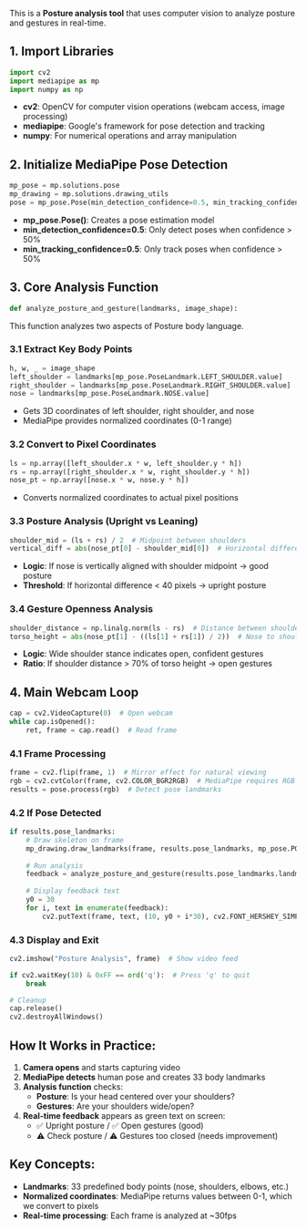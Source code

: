 This is a **Posture analysis tool** that uses computer vision to analyze posture and gestures in real-time.

## 1. Import Libraries
```python
import cv2
import mediapipe as mp
import numpy as np
```
- **cv2**: OpenCV for computer vision operations (webcam access, image processing)
- **mediapipe**: Google's framework for pose detection and tracking
- **numpy**: For numerical operations and array manipulation

## 2. Initialize MediaPipe Pose Detection
```python
mp_pose = mp.solutions.pose
mp_drawing = mp.solutions.drawing_utils
pose = mp_pose.Pose(min_detection_confidence=0.5, min_tracking_confidence=0.5)
```
- **mp_pose.Pose()**: Creates a pose estimation model
- **min_detection_confidence=0.5**: Only detect poses when confidence > 50%
- **min_tracking_confidence=0.5**: Only track poses when confidence > 50%

## 3. Core Analysis Function
```python
def analyze_posture_and_gesture(landmarks, image_shape):
```
This function analyzes two aspects of Posture body language.

### 3.1 Extract Key Body Points
```python
h, w, _ = image_shape
left_shoulder = landmarks[mp_pose.PoseLandmark.LEFT_SHOULDER.value]
right_shoulder = landmarks[mp_pose.PoseLandmark.RIGHT_SHOULDER.value]
nose = landmarks[mp_pose.PoseLandmark.NOSE.value]
```
- Gets 3D coordinates of left shoulder, right shoulder, and nose
- MediaPipe provides normalized coordinates (0-1 range)

### 3.2 Convert to Pixel Coordinates
```python
ls = np.array([left_shoulder.x * w, left_shoulder.y * h])
rs = np.array([right_shoulder.x * w, right_shoulder.y * h])
nose_pt = np.array([nose.x * w, nose.y * h])
```
- Converts normalized coordinates to actual pixel positions

### 3.3 Posture Analysis (Upright vs Leaning)
```python
shoulder_mid = (ls + rs) / 2  # Midpoint between shoulders
vertical_diff = abs(nose_pt[0] - shoulder_mid[0])  # Horizontal difference
```
- **Logic**: If nose is vertically aligned with shoulder midpoint → good posture
- **Threshold**: If horizontal difference < 40 pixels → upright posture

### 3.4 Gesture Openness Analysis
```python
shoulder_distance = np.linalg.norm(ls - rs)  # Distance between shoulders
torso_height = abs(nose_pt[1] - ((ls[1] + rs[1]) / 2))  # Nose to shoulders height
```
- **Logic**: Wide shoulder stance indicates open, confident gestures
- **Ratio**: If shoulder distance > 70% of torso height → open gestures

## 4. Main Webcam Loop
```python
cap = cv2.VideoCapture(0)  # Open webcam
while cap.isOpened():
    ret, frame = cap.read()  # Read frame
```

### 4.1 Frame Processing
```python
frame = cv2.flip(frame, 1)  # Mirror effect for natural viewing
rgb = cv2.cvtColor(frame, cv2.COLOR_BGR2RGB)  # MediaPipe requires RGB
results = pose.process(rgb)  # Detect pose landmarks
```

### 4.2 If Pose Detected
```python
if results.pose_landmarks:
    # Draw skeleton on frame
    mp_drawing.draw_landmarks(frame, results.pose_landmarks, mp_pose.POSE_CONNECTIONS)
    
    # Run analysis
    feedback = analyze_posture_and_gesture(results.pose_landmarks.landmark, frame.shape)
    
    # Display feedback text
    y0 = 30
    for i, text in enumerate(feedback):
        cv2.putText(frame, text, (10, y0 + i*30), cv2.FONT_HERSHEY_SIMPLEX, 0.8, (0, 255, 0), 2)
```

### 4.3 Display and Exit
```python
cv2.imshow("Posture Analysis", frame)  # Show video feed

if cv2.waitKey(10) & 0xFF == ord('q'):  # Press 'q' to quit
    break

# Cleanup
cap.release()
cv2.destroyAllWindows()
```

## How It Works in Practice:

1. **Camera opens** and starts capturing video
2. **MediaPipe detects** human pose and creates 33 body landmarks
3. **Analysis function** checks:
   - **Posture**: Is your head centered over your shoulders?
   - **Gestures**: Are your shoulders wide/open?
4. **Real-time feedback** appears as green text on screen:
   - ✅ Upright posture / ✅ Open gestures (good)
   - ⚠️ Check posture / ⚠️ Gestures too closed (needs improvement)

## Key Concepts:
- **Landmarks**: 33 predefined body points (nose, shoulders, elbows, etc.)
- **Normalized coordinates**: MediaPipe returns values between 0-1, which we convert to pixels
- **Real-time processing**: Each frame is analyzed at ~30fps
